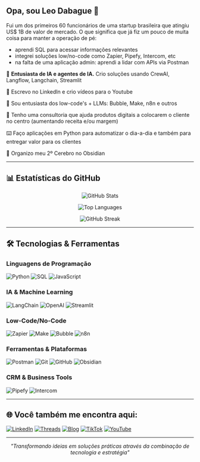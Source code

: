## Opa, sou Leo Dabague 👋

Fui um dos primeiros 60 funcionários de uma startup brasileira que atingiu US$ 1B de valor de mercado.
O que significa que já fiz um pouco de muita coisa para manter a operação de pé:
- aprendi SQL para acessar informações relevantes
- integrei soluções low/no-code como Zapier, Pipefy, Intercom, etc
- na falta de uma aplicação admin: aprendi a lidar com APIs via Postman

🤖 **Entusiasta de IA e agentes de IA.** Crio soluções usando CrewAI, Langflow, Langchain, Streamlit

📝 Escrevo no LinkedIn e crio vídeos para o Youtube

🌱 Sou entusiasta dos low-code's + LLMs: Bubble, Make, n8n e outros

💬 Tenho uma consultoria que ajuda produtos digitais a colocarem o cliente no centro (aumentando receita e/ou margem)

⌨️ Faço aplicações em Python para automatizar o dia-a-dia e também para entregar valor para os clientes

🧠 Organizo meu 2º Cerebro no Obsidian

---

## 📊 Estatísticas do GitHub

<div align="center">

![GitHub Stats](https://github-readme-stats.vercel.app/api?username=leodabague&show_icons=true&theme=radical&count_private=true)

![Top Languages](https://github-readme-stats.vercel.app/api/top-langs/?username=leodabague&layout=compact&theme=radical)

![GitHub Streak](https://streak-stats.demolab.com/?user=leodabague&theme=dark)

</div>

---

## 🛠️ Tecnologias & Ferramentas

### Linguagens de Programação
![Python](https://img.shields.io/badge/Python-3776AB?style=for-the-badge&logo=python&logoColor=white)
![SQL](https://img.shields.io/badge/SQL-4479A1?style=for-the-badge&logo=postgresql&logoColor=white)
![JavaScript](https://img.shields.io/badge/JavaScript-F7DF1E?style=for-the-badge&logo=javascript&logoColor=black)

### IA & Machine Learning
![LangChain](https://img.shields.io/badge/LangChain-1C3C3C?style=for-the-badge&logo=langchain&logoColor=white)
![OpenAI](https://img.shields.io/badge/OpenAI-412991?style=for-the-badge&logo=openai&logoColor=white)
![Streamlit](https://img.shields.io/badge/Streamlit-FF4B4B?style=for-the-badge&logo=streamlit&logoColor=white)

### Low-Code/No-Code
![Zapier](https://img.shields.io/badge/Zapier-FF4A00?style=for-the-badge&logo=zapier&logoColor=white)
![Make](https://img.shields.io/badge/Make-6D00CC?style=for-the-badge&logo=integromat&logoColor=white)
![Bubble](https://img.shields.io/badge/Bubble-0E7C7A?style=for-the-badge&logo=bubble&logoColor=white)
![n8n](https://img.shields.io/badge/n8n-EA4B71?style=for-the-badge&logo=n8n&logoColor=white)

### Ferramentas & Plataformas
![Postman](https://img.shields.io/badge/Postman-FF6C37?style=for-the-badge&logo=postman&logoColor=white)
![Git](https://img.shields.io/badge/Git-F05032?style=for-the-badge&logo=git&logoColor=white)
![GitHub](https://img.shields.io/badge/GitHub-100000?style=for-the-badge&logo=github&logoColor=white)
![Obsidian](https://img.shields.io/badge/Obsidian-483699?style=for-the-badge&logo=obsidian&logoColor=white)

### CRM & Business Tools
![Pipefy](https://img.shields.io/badge/Pipefy-00C389?style=for-the-badge&logo=pipefy&logoColor=white)
![Intercom](https://img.shields.io/badge/Intercom-0B5FFF?style=for-the-badge&logo=intercom&logoColor=white)

---

## 🌐 Você também me encontra aqui:

[![LinkedIn](https://img.shields.io/badge/LinkedIn-0077B5?style=for-the-badge&logo=linkedin&logoColor=white)](https://www.linkedin.com/in/leodabague)
[![Threads](https://img.shields.io/badge/Threads-000000?style=for-the-badge&logo=Threads&logoColor=white)](https://www.threads.net/@leodabague)
[![Blog](https://img.shields.io/website?label=LeoDabague.com&style=for-the-badge&url=https://leodabague.com)](https://leodabague.com)
[![TikTok](https://img.shields.io/badge/TikTok-000000?style=for-the-badge&logo=tiktok&logoColor=white)](https://www.tiktok.com/@leodabague)
[![YouTube](https://img.shields.io/badge/YouTube-FF0000?style=for-the-badge&logo=youtube&logoColor=white)](https://youtube.com/@leodabague)

---

<div align="center">

*"Transformando ideias em soluções práticas através da combinação de tecnologia e estratégia"*

</div>
